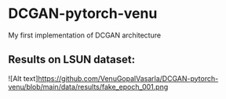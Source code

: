 # DCGAN-pytorch-venu
My first implementation of DCGAN architecture

## Results on LSUN dataset:
![Alt text]https://github.com/VenuGopalVasarla/DCGAN-pytorch-venu/blob/main/data/results/fake_epoch_001.png

